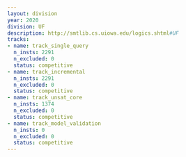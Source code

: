 ```yaml
---
layout: division
year: 2020
division: UF
description: http://smtlib.cs.uiowa.edu/logics.shtml#UF
tracks:
- name: track_single_query
  n_insts: 2291
  n_excluded: 0
  status: competitive
- name: track_incremental
  n_insts: 2291
  n_excluded: 0
  status: competitive
- name: track_unsat_core
  n_insts: 1374
  n_excluded: 0
  status: competitive
- name: track_model_validation
  n_insts: 0
  n_excluded: 0
  status: competitive
---
```


